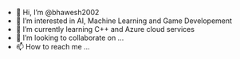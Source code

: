 - 👋 Hi, I’m @bhawesh2002
- 👀 I’m interested in AI, Machine Learning and Game Developement
- 🌱 I’m currently learning C++ and Azure cloud services
- 💞️ I’m looking to collaborate on ...
- 📫 How to reach me ...

<!---
bhawesh2002/bhawesh2002 is a ✨ special ✨ repository because its `README.md` (this file) appears on your GitHub profile.
You can click the Preview link to take a look at your changes.
--->
